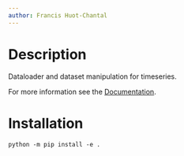 ```yaml
---
author: Francis Huot-Chantal
---
```


# Description

Dataloader and dataset manipulation for timeseries.

For more information see the
[Documentation](https://francish-c.github.io/TSload/).

# Installation

``` shell
python -m pip install -e .
```
